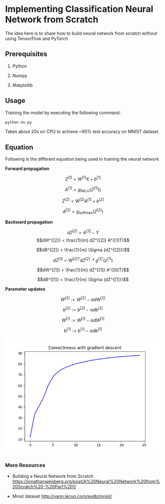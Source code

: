 # Implementing Classification Neural Network from Scratch

The idea here is to share how to build neural network from scratch without using TensorFlow and PyTorch

## Prerequisites
1. Python

2. Numpy

3. Matplotlib


## Usage
Training the model by executing the following command:
```bash
python nn.py
```
Takes about 20s on CPU to achieve ~90% test accuracy on MNIST dataset.

## Equation 
Following is the different equation being used in training the neural network

**Forward propagation**

$$Z^{[1]} = W^{[1]} X + b^{[1]}$$

$$A^{[1]} = g_{\text{ReLU}}(Z^{[1]}))$$

$$Z^{[2]} = W^{[2]} A^{[1]} + b^{[2]}$$

$$A^{[2]} = g_{\text{softmax}}(Z^{[2]})$$

**Backward propagation**

$$dZ^{[2]} = A^{[2]} - Y$$
$$dW^{[2]} = \frac{1}{m} dZ^{[2]} A^{[1]T}$$

$$dB^{[2]} = \frac{1}{m} \Sigma {dZ^{[2]}}$$

$$dZ^{[1]} = W^{[2]T} dZ^{[2]} .* g^{[1]\prime} (z^{[1]})$$

$$dW^{[1]} = \frac{1}{m} dZ^{[1]} A^{[0]T}$$

$$dB^{[1]} = \frac{1}{m} \Sigma {dZ^{[1]}}$$

**Parameter updates**

$$W^{[2]} := W^{[2]} - \alpha dW^{[2]}$$

$$b^{[2]} := b^{[2]} - \alpha db^{[2]}$$

$$W^{[1]} := W^{[1]} - \alpha dW^{[1]}$$

$$b^{[1]} := b^{[1]} - \alpha db^{[1]}$$

![Correctness Image](Correctness.png)

### More Resources
- Building a Neural Network from Scratch
https://jonathanweisberg.org/post/A%20Neural%20Network%20from%20Scratch%20-%20Part%201/

- Mnist dataset
http://yann.lecun.com/exdb/mnist/

